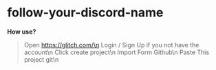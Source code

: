 # follow-your-discord-name

**How use?**
> Open https://glitch.com/\n
> Login / Sign Up if you not have the account\n
> Click create project\n
> Import Form Github\n
> Paste This project git\n
